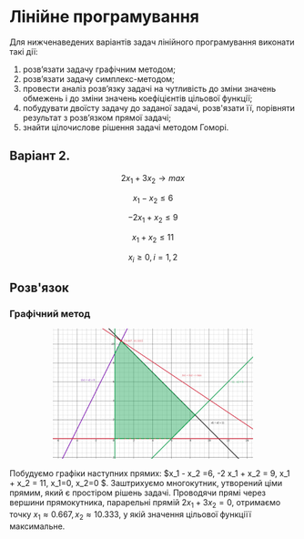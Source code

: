 # Лінійне програмування

Для нижченаведених варіантів задач лінійного програмування виконати такі дії:
1. розв’язати задачу графічним методом;
2. розв’язати задачу симплекс-методом;
3. провести аналіз розв’язку задачі на чутливість до зміни значень обмежень і до зміни значень коефіцієнтів цільової
функції;
4. побудувати двоїсту задачу до заданої задачі, розв'язати її, порівняти результат з розв’язком прямої задачі;
5. знайти цілочислове рішення задачі методом Гоморі.

## Варіант 2.

$$ 2 x_1 + 3 x_2 \to max $$

$$ x_1 - x_2 \leq 6 $$

$$ -2 x_1 + x_2 \leq 9 $$

$$ x_1 + x_2 \leq 11 $$

$$ x_i \geq 0, i= 1,2 $$

## Розв'язок

### Графічний метод

<p align="center" width="100%">
    <img width="70%" src="./graph.png"> 
</p>

Побудуємо графіки наступних прямих: $x_1 - x_2 =6, -2 x_1 + x_2  = 9, x_1 + x_2 = 11, x_1=0, x_2=0 $. Заштрихуємо многокутник, утворений ціми прямим, який є простіром рішень задачі. Проводячи прямі через вершини прямокутника, парарельні прямій $2x_1+3x_2=0$, отримаємо точку $x_1 \approx 0.667, x_2 \approx 10.333,$ у якій значення цільової функціїї максимальне.

